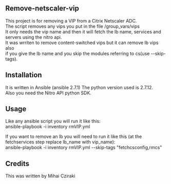 <snippet>
  <content>

## Remove-netscaler-vip

This project is for removing a VIP from a Citrix Netscaler ADC.
<br>The script removes any vips you put in the file /group_vars/vips
<br>It only needs the vip name and then it will fetch the lb name, services and servers
using the nitro api.
<br>It was wrriten to remove content-switched vips but it can remove lb vips also
<br>if you give the lb name and you skip the modules referring to cs(use --skip-tags).

## Installation

It is written in Ansible (ansible 2.7.1) The python version used is 2.7.12.
<br> Also you need the Nitro API python SDK.

## Usage

Like any ansible script you will run it like this:
<br>ansible-playbook -i inventory  rmVIP.yml

If you want to remove an lb you will need to run it like this (at the fetchservices step replace lb_name with vip_name):
<br>ansible-playbook -i inventory  rmVIP.yml --skip-tags "fetchcsconfig,rmcs"

## Credits

This was written by Mihai Cziraki
</content>
</snippet>
